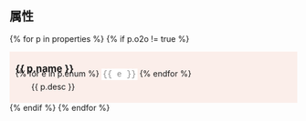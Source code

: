 
## 属性

<style type="text/css">
.prop {
	background-color: rgba(226, 72, 16, 0.05);
	word-wrap: break-word;
	padding: 20px 10px;
}
.prop:nth-child(2n) {
    background-color: rgba(226, 72, 16, 0.08);
}
.hash-link {
    visibility: hidden;
}
h1:hover .hash-link, h2:hover .hash-link, h3:hover .hash-link, h4:hover .hash-link, h5:hover .hash-link, h6:hover .hash-link {
    visibility: visible;
}
</style>

{% for p in properties %}
{% if p.o2o != true %}
<div class="prop"><h4 class="propTitle" style="font-size:17px; font-weight: bold !important; margin-top:0; margin-bottom:0">{{ p.name }}</h4><div style="margin-top:-10px; margin-bottom: 5px;">
{% for e in p.enum %}
<span style="font-size:14px; font-family: Consolas,'Liberation Mono',Menlo,Courier,monospace; color:#888;background-color:white;padding:2px;">{{ e }}</span>
{% endfor %}
</div><div style="text-indent:2em">{{ p.desc }}</div></div>
{% endif %}
{% endfor %}


<!--{% for p in properties %}
- `{{ p.name }}`  
	{{ p.desc }}
{% endfor %}-->
